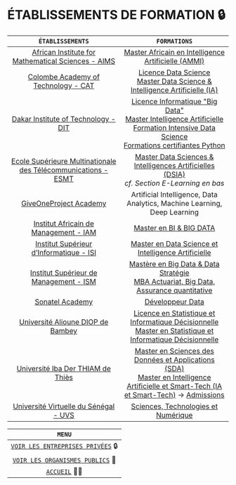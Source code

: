 # ÉTABLISSEMENTS DE FORMATION 🔒️


| `ÉTABLISSEMENTS` | `FORMATIONS` |
| :-----------:| :----------: |
| [African Institute for Mathematical Sciences - AIMS](https://aims-senegal.org/fr/) | [Master Africain en Intelligence Artificielle (AMMI)](https://aims-senegal.org/fr/african-masters-in-machine-learning/)
| [Colombe Academy of Technology - CAT](https://cat.sn/)	|  [Licence Data Science](https://cat.sn/course/data-science/) <br /> [Master Data Science & Intelligence Artificielle (IA)](https://cat.sn/course/data-science-intelligence-artificielle-ia/)
| [Dakar Institute of Technology - DIT](https://dit.sn/) | [Licence Informatique "Big Data"](https://dit.sn/licence-big-data/) <br /> [Master Intelligence Artificielle](https://dit.sn/master-intelligence-artificielle/) <br /> [Formation Intensive Data Science](https://dit.sn/formation-datascience/) <br /> [Formations certifiantes Python](https://dit.sn/python/)
| [Ecole Supérieure Multinationale des Télécommunications - ESMT](https://www.esmt.sn/)   | [Master Data Sciences & Intelligences Artificielles (DSIA)](https://www.esmt.sn/fr/cycles-et-diplomes) <br /> *cf. Section E-Learning en bas*
| [GiveOneProject Academy](https://give1project.net/g1p-digital-skills-academy/) | Artificial Intelligence, Data Analytics, Machine Learning, Deep Learning
| [Institut Africain de Management - IAM](https://www.groupeiam.com/) | [Master en BI & BIG DATA](https://www.groupeiam.com/nosprogrammes/master-en-bi-big-data/)
| [Institut Supérieur d’Informatique - ISI](https://www.groupeisi.com/) |  [Master en Data Science et Intelligence Artificielle](https://www.groupeisi.com/?page_id=49331)
| [Institut Supérieur de Management - ISM](https://www.groupeism.sn/) | [Mastère en Big Data & Data Stratégie](https://www.groupeism.sn/formation-digital/master-big-data-strategie) <br /> [MBA Actuariat, Big Data, Assurance quantitative](https://www.groupeism.sn/formation-ingenieur/mba-en-actuariat-big-data-assurance-quantitative)
| [Sonatel Academy](https://www.academysonatel.com/) | [Développeur Data](https://www.academysonatel.com/index.php/data-artisan/)
| [Université Alioune DIOP de Bambey](http://www.uadb.edu.sn/) | [Licence en Statistique et Informatique Décisionnelle](http://www.uadb.edu.sn/formations/licences) <br /> [Master en Statistique et Informatique Décisionnelle](http://www.uadb.edu.sn/formations/masters)
| [Université Iba Der THIAM de Thiès](https://www.univ-thies.sn/) | [Master en Sciences des Données et Applications (SDA)](https://www.univ-thies.sn/index.php/ufr-ses-offre-de-formation/36-formation/offre-de-formation-a-l-ufr-ses/236-sciences-des-donnees#admission) <br /> [Master en Intelligence Artificielle et Smart-Tech (IA et Smart-Tech)](https://cfs.edu.sn/formation/master-en-intelligence-artificielle-et-smart-tech-ia-smarttech/?fbclid=IwAR1pMFZltp5LHNvz9h8cVpY7SseQ2jFL3S0ZVZNL76XJfqOH7ZPIGVkv3S4) -> [Admissions](https://admission.univ-thies.sn/#/campagnerecrutement/35/display)
| [Université Virtuelle du Sénégal - UVS](https://www.uvs.sn/) | [Sciences, Technologies et Numérique](https://www.uvs.sn/nos-formations/pole-sciences-technologie-et-numerique/)

| `MENU` |
| :-----------:|
| [`VOIR LES ENTREPRISES PRIVÉES`](Entreprises.md) 🔒️ |  
| [`VOIR LES ORGANISMES PUBLICS`](ONG-Associations.md) 🏢️ |  
| [`ACCUEIL`](../README.md) 🏃‍♂️️ |
